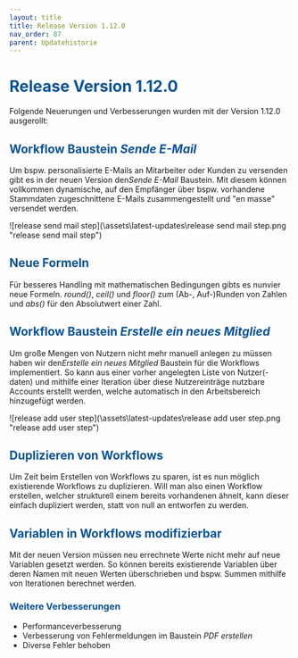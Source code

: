 ```yaml
---
layout: title
title: Release Version 1.12.0
nav_order: 87
parent: Updatehistorie
---
```


# <span style="color:#0b5394">**Release Version 1.12.0**</span>

Folgende Neuerungen und Verbesserungen wurden mit der Version 1.12.0 ausgerollt:

## <span style="color:#0b5394">**Workflow Baustein _Sende E-Mail_**</span>

Um bspw. personalisierte E-Mails an Mitarbeiter oder Kunden zu versenden gibt es in der neuen Version den*Sende E-Mail* Baustein.
Mit diesem können vollkommen dynamische, auf den Empfänger über bspw. vorhandene Stammdaten zugeschnittene E-Mails zusammengestellt und "en masse" versendet werden.

![release send mail step](\assets\latest-updates\release send mail step.png "release send mail step")

## <span style="color:#0b5394">**Neue Formeln**</span>

Für besseres Handling mit mathematischen Bedingungen gibts es nunvier neue Formeln.
_round()_, _ceil()_ und _floor()_ zum (Ab-, Auf-)Runden von Zahlen und _abs()_ für den Absolutwert einer Zahl.

## <span style="color:#0b5394">**Workflow Baustein _Erstelle ein neues Mitglied_**</span>

Um große Mengen von Nutzern nicht mehr manuell anlegen zu müssen haben wir den*Erstelle ein neues Mitglied* Baustein für die Workflows implementiert. So kann aus einer vorher angelegten Liste von Nutzer(-daten) und mithilfe einer Iteration über diese Nutzereinträge nutzbare Accounts erstellt werden, welche automatisch in den Arbeitsbereich hinzugefügt werden.

![release add user step](\assets\latest-updates\release add user step.png "release add user step")

## <span style="color:#0b5394">**Duplizieren von Workflows**</span>

Um Zeit beim Erstellen von Workflows zu sparen, ist es nun möglich existierende Workflows zu duplizieren.
Will man also einen Workflow erstellen, welcher strukturell einem bereits vorhandenen ähnelt, kann dieser einfach dupliziert werden, statt von null an entworfen zu werden.

## <span style="color:#0b5394">**Variablen in Workflows modifizierbar**</span>

Mit der neuen Version müssen neu errechnete Werte nicht mehr auf neue Variablen gesetzt werden.
So können bereits existierende Variablen über deren Namen mit neuen Werten überschrieben und bspw.
Summen mithilfe von Iterationen berechnet werden.

### <span style="color:#0b5394">**Weitere Verbesserungen**</span>

-   Performanceverbesserung
-   Verbesserung von Fehlermeldungen im Baustein _PDF erstellen_
-   Diverse Fehler behoben
